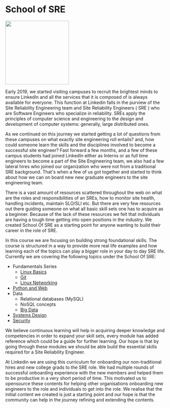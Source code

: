 # School of SRE
<img src="img/sos.png" width=200 >

Early 2019, we started visiting campuses to recruit the brightest minds to ensure LinkedIn and all the services that it is composed of is always available for everyone. This function at Linkedin falls in the purview of the Site Reliability Engineering team and Site Reliability Engineers ( SRE ) who are Software Engineers who specialize in reliability. SREs apply the principles of computer science and engineering to the design and development of computer systems: generally, large distributed ones.  

As we continued on this journey we started getting a lot of questions from these campuses on what exactly site engineering roll entails? and, how could someone learn the skills and the disciplines involved to become a successful site engineer?   Fast forward a few months, and a few of these campus students had joined LinkedIn either as Interns or as full time engineers to become a part of the Site Engineering team, we also had a few lateral hires who joined our organization who were not from a traditional SRE background.  That's when a few of us got together and started to think about how we can on board new new graduate engineers to the site engineering team.

There is a vast amount of resources scattered throughout the web on what are the roles and responsibilities of an SREs, how to monitor site health, handling incidents, maintain SLO/SLI etc. But there are very few resources out there guiding someone on what all basic skill sets one has to acquire as a beginner. Because of the lack of these resources we felt that individuals are having a tough time getting into open positions in the industry. We created School Of SRE as a starting point for anyone wanting to build their career in the role of SRE. 

In this course we are focusing on building strong foundational skills. The course is  structured in a way to provide more real life examples and how learning each of the topics can play a bigger role in your day to day SRE life. Currently we are covering the following topics under the School Of SRE:

- Fundamentals Series
    - [Linux Basics](https://linkedin.github.io/school-of-sre/linux_basics/intro/)
    - [Git](https://linkedin.github.io/school-of-sre/git/git-basics/)  
    - [Linux Networking](https://linkedin.github.io/school-of-sre/linux_networking/intro/)
- [Python and Web](https://linkedin.github.io/school-of-sre/python_web/intro/)
- Data
    - Relational databases (MySQL)
    - NoSQL concepts 
    - [Big Data](https://linkedin.github.io/school-of-sre/big_data/intro/)
- [Systems Design](https://linkedin.github.io/school-of-sre/systems_design/intro/)
- [Security](https://linkedin.github.io/school-of-sre/security/intro/)

We believe continuous learning will help in acquiring deeper knowledge and competencies in order to expand your skill sets, every module has added reference which could be a guide for further learning.  Our hope is that by going through these modules we should be able build the essential skills required for a Site Reliability Engineer.

At Linkedin we are using this curriculum for onboarding our non-traditional hires and new college grads to the SRE role. We had multiple rounds of successful onboarding experience with the new members and helped them to be productive in a very short period of time. This motivated us to opensource these contents for helping other organisations onboarding new engineers to the role and individuals to get into the role.  We realise that the initial content we created is just a starting point and our hope is that the community can help in the journey refining and extending the contents.
